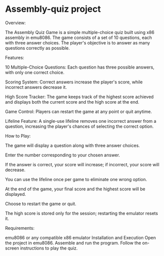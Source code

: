 # Assembly-quiz project
Overview:

The Assembly Quiz Game is a simple multiple-choice quiz built using x86 assembly in emu8086. The game consists of a set of 10 questions, each with three answer choices. The player's objective is to answer as many questions correctly as possible.

Features:

10 Multiple-Choice Questions: Each question has three possible answers, with only one correct choice.

Scoring System: Correct answers increase the player's score, while incorrect answers decrease it.

High Score Tracker: The game keeps track of the highest score achieved and displays both the current score and the high score at the end.

Game Control: Players can restart the game at any point or quit anytime.

Lifeline Feature: A single-use lifeline removes one incorrect answer from a question, increasing the player's chances of selecting the correct option.


How to Play:

The game will display a question along with three answer choices.

Enter the number corresponding to your chosen answer.

If the answer is correct, your score will increase; if incorrect, your score will decrease.

You can use the lifeline once per game to eliminate one wrong option.

At the end of the game, your final score and the highest score will be displayed.

Choose to restart the game or quit.

The high score is stored only for the session; restarting the emulator resets it.

Requirements:

emu8086 or any compatible x86 emulator
Installation and Execution
Open the project in emu8086.
Assemble and run the program.
Follow the on-screen instructions to play the quiz.

